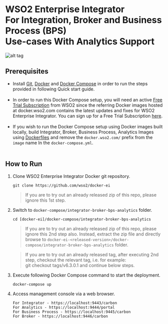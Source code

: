 # WSO2 Enterprise Integrator <br> For Integration, Broker and Business Process (BPS) <br> Use-cases With Analytics Support

![alt tag](deployment-diagram.png)

## Prerequisites

 * Install [Git](https://git-scm.com/book/en/v2/Getting-Started-Installing-Git), [Docker](https://www.docker.com/get-docker) and [Docker Compose](https://docs.docker.com/compose/install/#install-compose)
   in order to run the steps provided in following Quick start guide. <br><br>
  * In order to run this Docker Compose setup, you will need an active [Free Trial Subscription](https://wso2.com/free-trial-subscription) 
   from WSO2 since the referring Docker images hosted at docker.wso2.com contains the latest updates and fixes for WSO2 Enterprise Integrator. You can sign up for a Free Trial Subscription [here](https://wso2.com/free-trial-subscription). <br><br>
  * If you wish to run the Docker Compose setup using Docker images built locally, build Integrator, Broker, Business Process,
   Analytics Images using [Dockerfiles](../../dockerfiles) and remove the `docker.wso2.com/` prefix from the `image` name In the `docker-compose.yml`. <br><br>
            
## How to Run

  1. Clone WSO2 Enterprise Integrator Docker git repository.
     ```
     git clone https://github.com/wso2/docker-ei
     ```
     > If you are to try out an already released zip of this repo, please ignore this 1st step.

  2. Switch to `docker-compose/integrator-broker-bps-analytics` folder.
     ```
     cd [docker-ei]/docker-compose/integrator-broker-bps-analytics
     ```
     > If you are to try out an already released zip of this repo, please ignore this 2nd step also. 
     Instead, extract the zip file and directly browse to `docker-ei-<released-version>/docker-compose/integrator-broker-bps-analytics` folder. 
     
     > If you are to try out an already released tag, after executing 2nd step, checkout the relevant tag, 
     i.e. for example: <br> git checkout tags/v6.3.0.1 and continue below steps.

  4. Execute following Docker Compose command to start the deployment.
     ```
     docker-compose up
     ```
     
  5. Access management console via a web browser.

     ```
     For Integrator - https://localhost:9443/carbon
     For Analytics - https://localhost:9444/portal
     For Business Process - https://localhost:9445/carbon
     For Broker - https://localhost:9446/carbon
     ```
